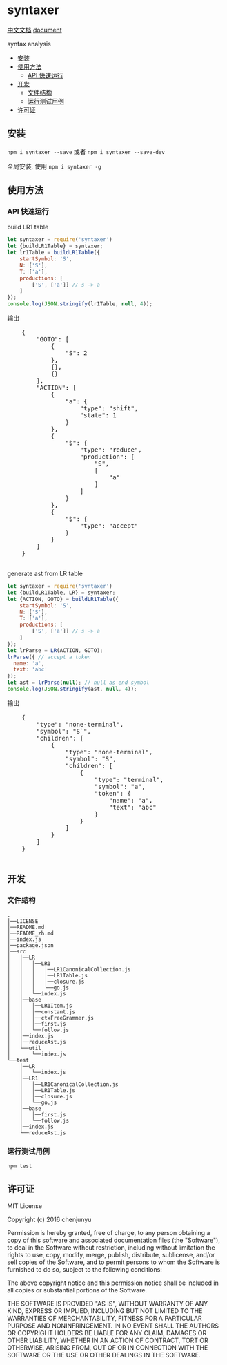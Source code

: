 # syntaxer

[中文文档](./README_zh.md)   [document](./README.md)

syntax analysis
- [安装](#%E5%AE%89%E8%A3%85)
- [使用方法](#%E4%BD%BF%E7%94%A8%E6%96%B9%E6%B3%95)
  * [API 快速运行](#api-%E5%BF%AB%E9%80%9F%E8%BF%90%E8%A1%8C)
- [开发](#%E5%BC%80%E5%8F%91)
  * [文件结构](#%E6%96%87%E4%BB%B6%E7%BB%93%E6%9E%84)
  * [运行测试用例](#%E8%BF%90%E8%A1%8C%E6%B5%8B%E8%AF%95%E7%94%A8%E4%BE%8B)
- [许可证](#%E8%AE%B8%E5%8F%AF%E8%AF%81)

## 安装

`npm i syntaxer --save` 或者 `npm i syntaxer --save-dev`

全局安装, 使用 `npm i syntaxer -g`



## 使用方法








### API 快速运行

build LR1 table

```js
let syntaxer = require('syntaxer')
let {buildLR1Table} = syntaxer;
let lr1Table = buildLR1Table({
    startSymbol: 'S',
    N: ['S'],
    T: ['a'],
    productions: [
        ['S', ['a']] // s -> a
    ]
});
console.log(JSON.stringify(lr1Table, null, 4));
```

<pre>
输出

    {
        "GOTO": [
            {
                "S": 2
            },
            {},
            {}
        ],
        "ACTION": [
            {
                "a": {
                    "type": "shift",
                    "state": 1
                }
            },
            {
                "$": {
                    "type": "reduce",
                    "production": [
                        "S",
                        [
                            "a"
                        ]
                    ]
                }
            },
            {
                "$": {
                    "type": "accept"
                }
            }
        ]
    }

</pre>
generate ast from LR table

```js
let syntaxer = require('syntaxer')
let {buildLR1Table, LR} = syntaxer;
let {ACTION, GOTO} = buildLR1Table({
    startSymbol: 'S',
    N: ['S'],
    T: ['a'],
    productions: [
        ['S', ['a']] // s -> a
    ]
});
let lrParse = LR(ACTION, GOTO);
lrParse({ // accept a token
  name: 'a',
  text: 'abc'
});
let ast = lrParse(null); // null as end symbol
console.log(JSON.stringify(ast, null, 4));
```

<pre>
输出

    {
        "type": "none-terminal",
        "symbol": "S`",
        "children": [
            {
                "type": "none-terminal",
                "symbol": "S",
                "children": [
                    {
                        "type": "terminal",
                        "symbol": "a",
                        "token": {
                            "name": "a",
                            "text": "abc"
                        }
                    }
                ]
            }
        ]
    }

</pre>

## 开发

### 文件结构

```
.
│──LICENSE
│──README.md
│──README_zh.md
│──index.js
│──package.json
│──src
│   │──LR
│   │   │──LR1
│   │   │   │──LR1CanonicalCollection.js
│   │   │   │──LR1Table.js
│   │   │   │──closure.js
│   │   │   └──go.js
│   │   └──index.js
│   │──base
│   │   │──LR1Item.js
│   │   │──constant.js
│   │   │──ctxFreeGrammer.js
│   │   │──first.js
│   │   └──follow.js
│   │──index.js
│   │──reduceAst.js
│   └──util
│       └──index.js
└──test
    │──LR
    │   └──index.js
    │──LR1
    │   │──LR1CanonicalCollection.js
    │   │──LR1Table.js
    │   │──closure.js
    │   └──go.js
    │──base
    │   │──first.js
    │   └──follow.js
    │──index.js
    └──reduceAst.js 
```


### 运行测试用例

`npm test`

## 许可证

MIT License

Copyright (c) 2016 chenjunyu

Permission is hereby granted, free of charge, to any person obtaining a copy
of this software and associated documentation files (the "Software"), to deal
in the Software without restriction, including without limitation the rights
to use, copy, modify, merge, publish, distribute, sublicense, and/or sell
copies of the Software, and to permit persons to whom the Software is
furnished to do so, subject to the following conditions:

The above copyright notice and this permission notice shall be included in all
copies or substantial portions of the Software.

THE SOFTWARE IS PROVIDED "AS IS", WITHOUT WARRANTY OF ANY KIND, EXPRESS OR
IMPLIED, INCLUDING BUT NOT LIMITED TO THE WARRANTIES OF MERCHANTABILITY,
FITNESS FOR A PARTICULAR PURPOSE AND NONINFRINGEMENT. IN NO EVENT SHALL THE
AUTHORS OR COPYRIGHT HOLDERS BE LIABLE FOR ANY CLAIM, DAMAGES OR OTHER
LIABILITY, WHETHER IN AN ACTION OF CONTRACT, TORT OR OTHERWISE, ARISING FROM,
OUT OF OR IN CONNECTION WITH THE SOFTWARE OR THE USE OR OTHER DEALINGS IN THE
SOFTWARE.
